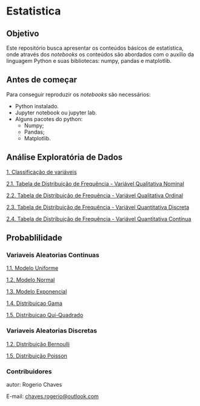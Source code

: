 # Estatistica

## Objetivo
Este repositório busca apresentar os conteúdos básicos de estatística, onde através dos _notebooks_ os conteúdos são abordados com o auxilio da linguagem Python e suas bibliotecas: numpy, pandas e matplotlib.

## Antes de começar
Para conseguir reproduzir os _notebooks_ são necessários:

- Python instalado.
- Jupyter notebook ou jupyter lab.
- Alguns pacotes do python:
  -  Numpy;
  -  Pandas;
  -  Matplotlib.

## Análise Exploratória de Dados
[1. Classificação de variáveis](https://github.com/Rogerio-Chaves/Estatistica/blob/main/Analise_Exploratoria_de_Dados/1.classificacao_variaveis.ipynb)

[2.1. Tabela de Distribuição de Frequência - Variável Qualitativa Nominal](https://github.com/Rogerio-Chaves/Estatistica/blob/main/Analise_Exploratoria_de_Dados/2.1.Tabela_de_Distribuicao_de_Frequencia.ipynb)

[2.2. Tabela de Distribuição de Frequência - Variável Qualitativa Ordinal](https://github.com/Rogerio-Chaves/Estatistica/blob/main/Analise_Exploratoria_de_Dados/2.2.Tabela_de_Distribuicao_de_Frequencia.ipynb)

[2.3. Tabela de Distribuição de Frequência - Variável Quantitativa Discreta](https://github.com/Rogerio-Chaves/Estatistica/blob/main/Analise_Exploratoria_de_Dados/2.3.Tabela_de_Distribuicao_de_Frequencia.ipynb)

[2.4. Tabela de Distribuição de Frequência - Variável Quantitativa Contínua](https://github.com/Rogerio-Chaves/Estatistica/blob/main/Analise_Exploratoria_de_Dados/2.4.Tabela_de_Distribuicao_de_Frequencia.ipynb)

## Probablilidade

### Variaveis Aleatorias Continuas
[1.1. Modelo Uniforme](https://github.com/Rogerio-Chaves/Estatistica/blob/main/Probabilidade/Variaveis_Aleatorias_Continuas/1.1.Modelo_Uniforme.ipynb)

[1.2. Modelo Normal](https://github.com/Rogerio-Chaves/Estatistica/blob/main/Probabilidade/Variaveis_Aleatorias_Continuas/1.2.Modelo_Normal.ipynb)

[1.3. Modelo Exponencial](https://github.com/Rogerio-Chaves/Estatistica/blob/main/Probabilidade/Variaveis_Aleatorias_Continuas/1.3.Modelo_Exponencial.ipynb)

[1.4. Distribuicao Gama](https://github.com/Rogerio-Chaves/Estatistica/blob/main/Probabilidade/Variaveis_Aleatorias_Continuas/1.4.Distribuicao_Gama.ipynb)

[1.5. Distribuicao Qui-Quadrado](https://github.com/Rogerio-Chaves/Estatistica/blob/main/Probabilidade/Variaveis_Aleatorias_Continuas/1.5.Distribuicao_Qui_Quadrado.ipynb)


### Variaveis Aleatorias Discretas
[1.2. Distribuição Bernoulli](https://github.com/Rogerio-Chaves/Estatistica/blob/main/Probabilidade/Variaveis_Aleatorias_Discretas/1.2.Distribuicao_Bernoulli.ipynb)

[1.5. Distribuição Poisson](https://github.com/Rogerio-Chaves/Estatistica/blob/main/Probabilidade/Variaveis_Aleatorias_Discretas/1.5.Distribuicao_Poisson.ipynb)



### Contribuidores
autor: Rogerio Chaves

E-mail: chaves.rogerio@outlook.com
